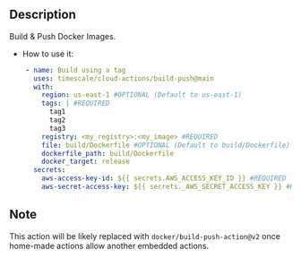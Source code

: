 ## Description
Build & Push Docker Images.

- How to use it:
```yaml
    - name: Build using a tag
      uses: timescale/cloud-actions/build-push@main
      with:
        region: us-east-1 #OPTIONAL (Default to us-east-1)
        tags: | #REQUIRED
          tag1
          tag2
          tag3
        registry: <my_registry>:<my_image> #REQUIRED
        file: build/Dockerfile #OPTIONAL (Default to build/Dockerfile)
        dockerfile_path: build/Dockerfile
        docker_target: release
      secrets:
        aws-access-key-id: ${{ secrets.AWS_ACCESS_KEY_ID }} #REQUIRED
        aws-secret-access-key: ${{ secrets._AWS_SECRET_ACCESS_KEY }} #REQUIRED
```
## Note
This action will be likely replaced with `docker/build-push-action@v2`
once home-made actions allow another embedded actions.
